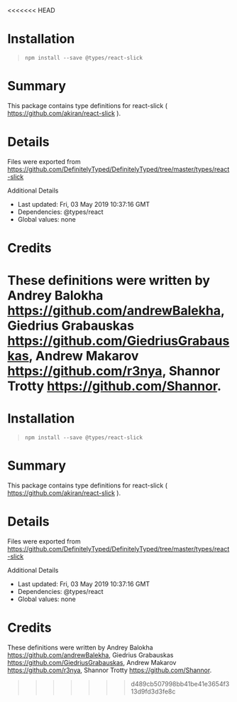 <<<<<<< HEAD
# Installation
> `npm install --save @types/react-slick`

# Summary
This package contains type definitions for react-slick ( https://github.com/akiran/react-slick ).

# Details
Files were exported from https://github.com/DefinitelyTyped/DefinitelyTyped/tree/master/types/react-slick

Additional Details
 * Last updated: Fri, 03 May 2019 10:37:16 GMT
 * Dependencies: @types/react
 * Global values: none

# Credits
These definitions were written by Andrey Balokha <https://github.com/andrewBalekha>, Giedrius Grabauskas <https://github.com/GiedriusGrabauskas>, Andrew Makarov <https://github.com/r3nya>, Shannor Trotty <https://github.com/Shannor>.
=======
# Installation
> `npm install --save @types/react-slick`

# Summary
This package contains type definitions for react-slick ( https://github.com/akiran/react-slick ).

# Details
Files were exported from https://github.com/DefinitelyTyped/DefinitelyTyped/tree/master/types/react-slick

Additional Details
 * Last updated: Fri, 03 May 2019 10:37:16 GMT
 * Dependencies: @types/react
 * Global values: none

# Credits
These definitions were written by Andrey Balokha <https://github.com/andrewBalekha>, Giedrius Grabauskas <https://github.com/GiedriusGrabauskas>, Andrew Makarov <https://github.com/r3nya>, Shannor Trotty <https://github.com/Shannor>.
>>>>>>> d489cb507998bb41be41e3654f313d9fd3d3fe8c
